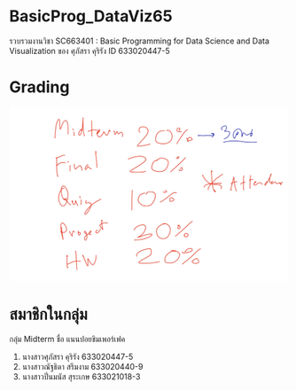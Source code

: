 # BasicProg_DataViz65
รวบรวมงานวิชา SC663401 : Basic Programming for Data Science and Data Visualization ของ ศุภัสรา คุริรัง ID 633020447-5

# Grading
![grading image](Grading.jpg)

# สมาชิกในกลุ่ม
กลุ่ม Midterm ชื่อ แนนปอยขิมเพอร์เฟค
1. นางสาวศุภัสรา คุริรัง 633020447-5
2. นางสาวณัฐธิดา สรึมงาม 633020440-9
3. นางสาวปิ่นมนัส สุระเกษ 633021018-3
